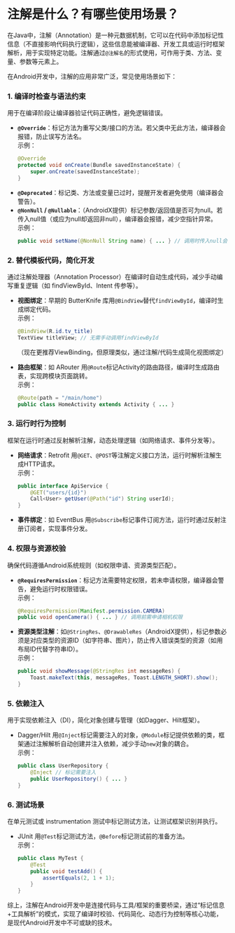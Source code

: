 # 注解是什么？有哪些使用场景？

在Java中，注解（Annotation）是一种元数据机制，它可以在代码中添加标记性信息（不直接影响代码执行逻辑），这些信息能被编译器、开发工具或运行时框架解析，用于实现特定功能。注解通过`@注解名`的形式使用，可作用于类、方法、变量、参数等元素上。


在Android开发中，注解的应用非常广泛，常见使用场景如下：


### 1. 编译时检查与语法约束
用于在编译阶段让编译器验证代码正确性，避免逻辑错误。  
- **`@Override`**：标记方法为重写父类/接口的方法。若父类中无此方法，编译器会报错，防止误写方法名。  
  示例：
  ```java
  @Override
  protected void onCreate(Bundle savedInstanceState) {
      super.onCreate(savedInstanceState);
  }
  ```
- **`@Deprecated`**：标记类、方法或变量已过时，提醒开发者避免使用（编译器会警告）。  
- **`@NonNull` / `@Nullable`**：（AndroidX提供）标记参数/返回值是否可为null。若传入null值（或应为null却返回非null），编译器会报错，减少空指针异常。  
  示例：
  ```java
  public void setName(@NonNull String name) { ... } // 调用时传入null会报错
  ```


### 2. 替代模板代码，简化开发
通过注解处理器（Annotation Processor）在编译时自动生成代码，减少手动编写重复逻辑（如 findViewById、Intent 传参等）。  
- **视图绑定**：早期的 ButterKnife 库用`@BindView`替代`findViewById`，编译时生成绑定代码。  
  示例：
  ```java
  @BindView(R.id.tv_title)
  TextView titleView; // 无需手动调用findViewById
  ```
  （现在更推荐ViewBinding，但原理类似，通过注解/代码生成简化视图绑定）

- **路由框架**：如 ARouter 用`@Route`标记Activity的路由路径，编译时生成路由表，实现跨模块页面跳转。  
  示例：
  ```java
  @Route(path = "/main/home")
  public class HomeActivity extends Activity { ... }
  ```


### 3. 运行时行为控制
框架在运行时通过反射解析注解，动态处理逻辑（如网络请求、事件分发等）。  
- **网络请求**：Retrofit 用`@GET`、`@POST`等注解定义接口方法，运行时解析注解生成HTTP请求。  
  示例：
  ```java
  public interface ApiService {
      @GET("users/{id}")
      Call<User> getUser(@Path("id") String userId);
  }
  ```
- **事件绑定**：如 EventBus 用`@Subscribe`标记事件订阅方法，运行时通过反射注册订阅者，实现事件分发。


### 4. 权限与资源校验
确保代码遵循Android系统规则（如权限申请、资源类型匹配）。  
- **`@RequiresPermission`**：标记方法需要特定权限，若未申请权限，编译器会警告，避免运行时权限错误。  
  示例：
  ```java
  @RequiresPermission(Manifest.permission.CAMERA)
  public void openCamera() { ... } // 调用前需申请相机权限
  ```
- **资源类型注解**：如`@StringRes`、`@DrawableRes`（AndroidX提供），标记参数必须是对应类型的资源ID（如字符串、图片），防止传入错误类型的资源（如用布局ID代替字符串ID）。  
  示例：
  ```java
  public void showMessage(@StringRes int messageRes) {
      Toast.makeText(this, messageRes, Toast.LENGTH_SHORT).show();
  }
  ```


### 5. 依赖注入
用于实现依赖注入（DI），简化对象创建与管理（如Dagger、Hilt框架）。  
- Dagger/Hilt 用`@Inject`标记需要注入的对象，`@Module`标记提供依赖的类，框架通过注解解析自动创建并注入依赖，减少手动`new`对象的耦合。  
  示例：
  ```java
  public class UserRepository {
      @Inject // 标记需要注入
      public UserRepository() { ... }
  }
  ```


### 6. 测试场景
在单元测试或 instrumentation 测试中标记测试方法，让测试框架识别并执行。  
- JUnit 用`@Test`标记测试方法，`@Before`标记测试前的准备方法。  
  示例：
  ```java
  public class MyTest {
      @Test
      public void testAdd() {
          assertEquals(2, 1 + 1);
      }
  }
  ```


综上，注解在Android开发中是连接代码与工具/框架的重要桥梁，通过“标记信息+工具解析”的模式，实现了编译时校验、代码简化、动态行为控制等核心功能，是现代Android开发中不可或缺的技术。